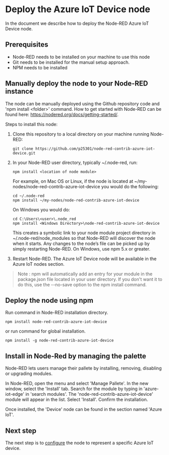 # Deploy the Azure IoT Device node
In the document we describe how to deploy the Node-RED Azure IoT Device node.

## Prerequisites
- Node-RED needs to be installed on your machine to use this node 
- Git needs to be installed for the manual setup approach.
- NPM needs to be installed

## Manually deploy the node to your Node-RED instance
The node can be manually deployed using the Github repository code and 'npm install &lt;folder&gt;' command. How to get started with Node-RED can be found here: https://nodered.org/docs/getting-started/.

Steps to install this node:

1. Clone this repository to a local directory on your machine running Node-RED:

    ```
    git clone https://github.com/p25301/node-red-contrib-azure-iot-device.git
    ```
    
1. In your Node-RED user directory, typically ~/.node-red, run:

    ```
    npm install <location of node module>
    ```

    For example, on Mac OS or Linux, if the node is located at ~/my-nodes/node-red-contrib-azure-iot-device you would do the following:

    ```
    cd ~/.node-red
    npm install ~/my-nodes/node-red-contrib-azure-iot-device
    ```

    On Windows you would do:

    ```
    cd C:\Users\<user>\.node_red
    npm install <Windows Directory>\node-red-contrib-azure-iot-device
    ```

    This creates a symbolic link to your node module project directory in ~/.node-red/node_modules so that Node-RED will discover the node when it starts. Any changes to the node’s file can be picked up by simply restarting Node-RED. On Windows, use npm 5.x or greater.

1. Restart Node-RED. The Azure IoT Device node will be available in the Azure IoT nodes section.

>Note : npm will automatically add an entry for your module in the package.json file located in your user directory. If you don't want it to do this, use the --no-save option to the npm install command.

## Deploy the node using npm
Run command in Node-RED installation directory.

```
npm install node-red-contrib-azure-iot-device
```

or run command for global installation.

```
npm install -g node-red-contrib-azure-iot-device
```

## Install in Node-Red by managing the palette

Node-RED lets users manage their pallete by installing, removing, disabling or upgrading modules.

In Node-RED, open the menu and select 'Manage Pallete'. In the new window, select the 'Install' tab. Search for the module by typing in 'azure-iot-edge' in 'search modules'. The 'node-red-contrib-azure-iot-device' module will appear in the list. Select 'Install'. Confirm the installation.

Once installed, the 'Device' node can be found in the section named 'Azure IoT'.

## Next step
The next step is to [configure](./CONFIGURE.md) the node to represent a specific Azure IoT device.

